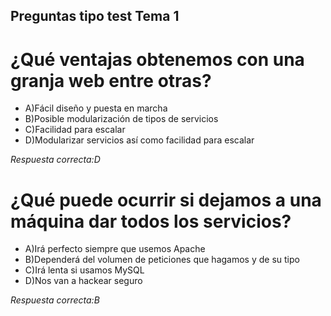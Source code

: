 ## Preguntas tipo test Tema 1
# ¿Qué ventajas obtenemos con una granja web entre otras?
* A)Fácil diseño y puesta en marcha
* B)Posible modularización de tipos de servicios
* C)Facilidad para escalar
* D)Modularizar servicios así como facilidad para escalar

*Respuesta correcta:D*

# ¿Qué puede ocurrir si dejamos a una máquina dar todos los servicios?
* A)Irá perfecto siempre que usemos Apache
* B)Dependerá del volumen de peticiones que hagamos y de su tipo
* C)Irá lenta si usamos MySQL
* D)Nos van a hackear seguro

*Respuesta correcta:B*

